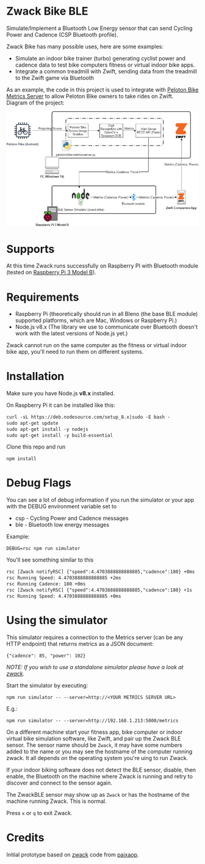 # Zwack Bike BLE

Simulate/Implement a Bluetooth Low Energy sensor that can send Cycling Power and Cadence (CSP Bluetooth profile).

Zwack Bike has many possible uses, here are some examples:

  * Simulate an indoor bike trainer (turbo) generating cyclist power and cadence data to test bike computers fitness or virtual indoor bike apps. 
  * Integrate a common treadmill with Zwift, sending data from the treadmill to the Zwift game via Bluetooth

As an example, the code in this project is used to integrate with [Peloton Bike Metrics Server](https://github.com/iaroslavn/peloton-bike-metrics-server) to allow Peloton Bike owners to take rides on Zwift.  
Diagram of the project:

![Diagram of the project](./img/peloton-bike-zwift-diagram.png)

# Supports

At this time Zwack runs successfully on Raspberry PI with Bluetooth module (tested on [Raspberry Pi 3 Model B](https://www.raspberrypi.org/products/raspberry-pi-3-model-b/)).

# Requirements
  * Raspberry Pi (theoretically should run in all Bleno (the base BLE module) supported platforms, which are Mac, Windows or Raspberry Pi.)
  * Node.js v8.x (The library we use to communicate over Bluetooth doesn't work with the latest versions of Node.js yet.)
 
Zwack cannot run on the same computer as the fitness or virtual indoor bike app, you'll need to run them on different systems.

# Installation

Make sure you have Node.js **v8.x** installed.

On Raspberry Pi it can be installed like this:
    
    curl -sL https://deb.nodesource.com/setup_8.x|sudo -E bash -
    sudo apt-get update
    sudo apt-get install -y nodejs
    sudo apt-get install -y build-essential

Clone this repo and run 

    npm install

# Debug Flags

You can see a lot of debug information if you run the simulator or your app with the DEBUG environment variable set to 

  * csp - Cycling Power and Cadence messages
  * ble - Bluetooth low energy messages

Example:

    DEBUG=rsc npm run simulator

You'll see something similar to this

    rsc [Zwack notifyRSC] {"speed":4.4703888888888885,"cadence":180} +0ms
    rsc Running Speed: 4.4703888888888885 +2ms
    rsc Running Cadence: 180 +0ms
    rsc [Zwack notifyRSC] {"speed":4.4703888888888885,"cadence":180} +1s
    rsc Running Speed: 4.4703888888888885 +0ms

# Using the simulator

This simulator requires a connection to the Metrics server (can be any HTTP endpoint) that returns metrics as a JSON document:

    {"cadence": 85, "power": 102}

*NOTE: If you wish to use a standalone simulator please have a look at [zwack](https://github.com/paixaop/zwack).*

Start the simulator by executing:

    npm run simulator -- --server=http://<YOUR METRICS SERVER URL>

E.g.:

    npm run simulator -- --server=http://192.168.1.213:5000/metrics

On a different machine start your fitness app, bike computer or indoor virtual bike simulation software, like Zwift, and pair up the Zwack BLE sensor. The sensor name should be `Zwack`, it may have some numbers added to the name or you may see the hostname of the computer running zwack. It all depends on the operating system you're uing to run Zwack.

If your indoor biking software does not detect the BLE sensor, disable, then enable, the Bluetooth on the machine where Zwack is running and retry to discover and connect to the sensor again.

The ZwackBLE sensor may show up as `Zwack` or has the hostname of the machine running Zwack. This is normal.

Press `x` or `q` to exit Zwack.

# Credits

Initial prototype based on [zwack](https://github.com/paixaop/zwack) code from [paixaop](https://github.com/paixaop).